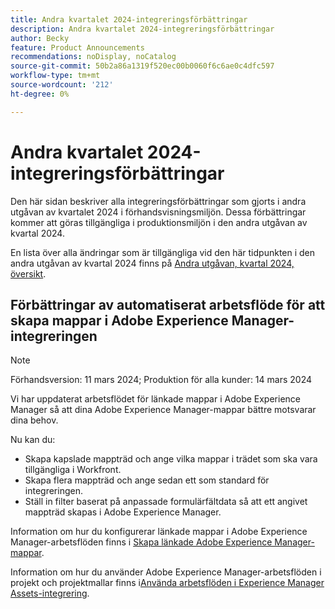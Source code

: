 ```yaml
---
title: Andra kvartalet 2024-integreringsförbättringar
description: Andra kvartalet 2024-integreringsförbättringar
author: Becky
feature: Product Announcements
recommendations: noDisplay, noCatalog
source-git-commit: 50b2a86a1319f520ec00b0060f6c6ae0c4dfc597
workflow-type: tm+mt
source-wordcount: '212'
ht-degree: 0%

---
```


# Andra kvartalet 2024-integreringsförbättringar

Den här sidan beskriver alla integreringsförbättringar som gjorts i andra utgåvan av kvartalet 2024 i förhandsvisningsmiljön. Dessa förbättringar kommer att göras tillgängliga i produktionsmiljön i den andra utgåvan av kvartal 2024.

En lista över alla ändringar som är tillgängliga vid den här tidpunkten i den andra utgåvan av kvartal 2024 finns på [Andra utgåvan, kvartal 2024, översikt](/help/quicksilver/product-announcements/product-releases/24-q2-release-activity/24-q2-release-overview.md).

## Förbättringar av automatiserat arbetsflöde för att skapa mappar i Adobe Experience Manager-integreringen

>[!NOTE]
>
>Förhandsversion: 11 mars 2024; Produktion för alla kunder: 14 mars 2024

Vi har uppdaterat arbetsflödet för länkade mappar i Adobe Experience Manager så att dina Adobe Experience Manager-mappar bättre motsvarar dina behov.

Nu kan du:

* Skapa kapslade mappträd och ange vilka mappar i trädet som ska vara tillgängliga i Workfront.
* Skapa flera mappträd och ange sedan ett som standard för integreringen.
* Ställ in filter baserat på anpassade formulärfältdata så att ett angivet mappträd skapas i Adobe Experience Manager.

Information om hur du konfigurerar länkade mappar i Adobe Experience Manager-arbetsflöden finns i [Skapa länkade Adobe Experience Manager-mappar](/help/quicksilver/administration-and-setup/configure-integrations/configure-aacs-integration.md#create-adobe-experience-manager-linked-folders).

Information om hur du använder Adobe Experience Manager-arbetsflöden i projekt och projektmallar finns i[Använda arbetsflöden i Experience Manager Assets-integrering](/help/quicksilver/documents/adobe-workfront-for-experience-manager-assets-essentials/use-aem-workflows.md).






